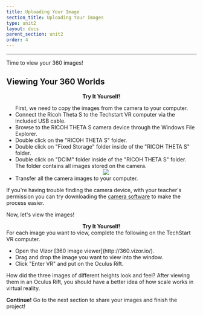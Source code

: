 ```yaml
---
title: Uploading Your Image
section_title: Uploading Your Images
type: unit2
layout: docs
parent_section: unit2
order: 4
---
```

<hr>
Time to view your 360 images!

## Viewing Your 360 Worlds 

<div class="alert_green">
  <div style="text-align:center">
  	<strong>Try It Yourself!</strong> 
  </div>
  <ul> 
  	First, we need to copy the images from the camera to your computer.
  	<li>Connect the Ricoh Theta S to the Techstart VR computer via the included USB cable. </li>
  	<li>Browse to the RICOH THETA S camera device through the Windows File Explorer. </li>
  	<li>Double click on the "RICOH THETA S" folder.</li>
  	<li>Double click on "Fixed Storage" folder inside of the "RICOH THETA S" folder. </li>
	  <li>Double click on "DCIM" folder inside of the "RICOH THETA S" folder. The folder contains all images stored on the camera. </li>
	<div style="text-align:center">
		<img src="/images/docs/360_images/theta_OS1.png">
	</div>
	<li>Transfer all the camera images to your computer. </li>
  </ul>
</div>

If you're having trouble finding the camera device, with your teacher's permission you can try downloading the [camera software](https://theta360.com/intl/support/download/pcapp/windows) to make the process easier.

Now, let's view the images!

<div class="alert_green">
  <div style="text-align:center">
  	<strong>Try It Yourself!</strong> 
  </div>
  For each image you want to view, complete the following on the TechStart VR computer.
  <ul> 
  	<li>Open the Vizor [360 image viewer](http://360.vizor.io/). </li>
  	<li>Drag and drop the image you want to view into the window. </li>
  	<li>Click "Enter VR" and put on the Oculus Rift. </li>
  </ul>
</div>

How did the three images of different heights look and feel? After viewing them in an Oculus Rift, you should have a better idea of how scale works in virtual reality. 

<div class="alert_green">
  <strong>Continue!</strong> Go to the next section to share your images and finish the project!
</div>